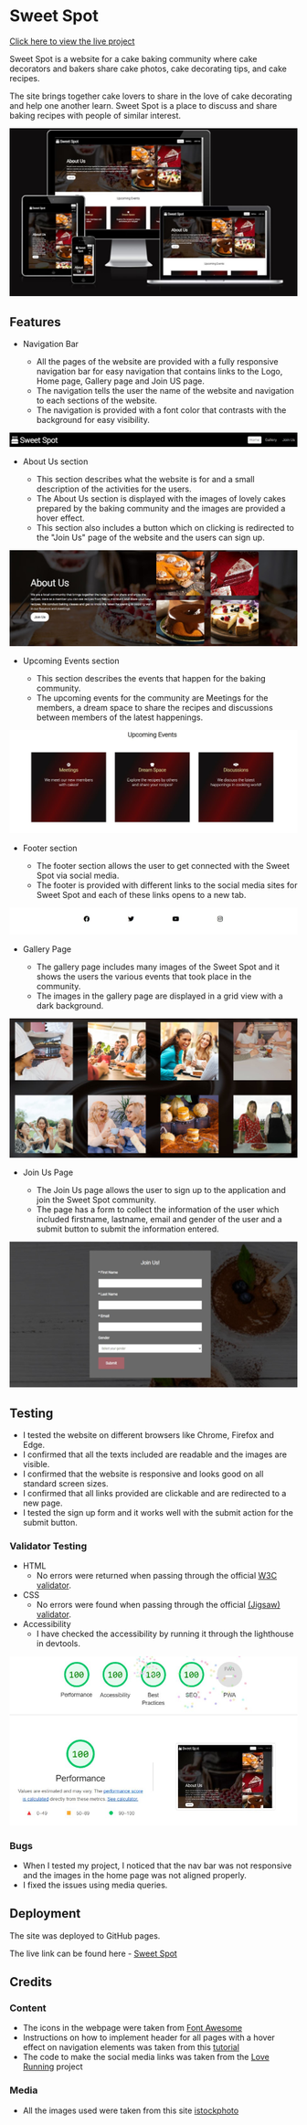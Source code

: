 # **Sweet Spot**

[Click here to view the live project](https://amrutha2103.github.io/sweet-spot/)

Sweet Spot is a website for a cake baking community where cake decorators and bakers share cake photos, cake decorating tips, and cake recipes. 

The site brings together cake lovers to share in the love of cake decorating and help one another learn. Sweet Spot is a place to discuss and share baking recipes with people of similar interest.

![This is an image](assets/images/readme.JPG)

 ## **Features**

- Navigation Bar

    * All the pages of the website are provided with a fully responsive navigation bar for easy navigation that contains links to the Logo, Home page, Gallery page and Join US page.
    * The navigation tells the user the name of the website and navigation to each sections of the website.
    * The navigation is provided with a font color that contrasts with the background for easy visibility.

![This is nav bar image](assets/images/readme-nav.JPG)

- About Us section

    * This section describes what the website is for and a small description of the activities for the users.
    * The About Us section is displayed with the images of lovely cakes prepared by the baking community and the images are provided a hover effect.
    * This section also includes a button which on clicking is redirected to the "Join Us" page of the website and the users can sign up.

![This is an about-section image](assets/images/readme-about.JPG)

- Upcoming Events section

    * This section describes the events that happen for the baking community.
    * The upcoming events for the community are Meetings for the members, a dream space to share the recipes and discussions between members of the latest happenings.

![This is an events image](assets/images/readme-events.JPG)

- Footer section

    * The footer section allows the user to get connected with the Sweet Spot via social media.
    * The footer is provided with different links to the social media sites for Sweet Spot and each of these links opens to a new tab.

![This is a footer image](assets/images/readme-footer.JPG)

- Gallery Page

    * The gallery page includes many images of the Sweet Spot and it shows the users the various events that took place in the community.
    * The images in the gallery page are displayed in a grid view with a dark background.

 ![This is a gallery image](assets/images/readme-gallery.JPG)

 - Join Us Page

    * The Join Us page allows the user to sign up to the application and join the Sweet Spot community.
    * The page has a form to collect the information of the user which included firstname, lastname, email and gender of the user and a submit button to submit the information entered.

 ![This is sign up image](assets/images/readme-joinus.JPG)



  ## **Testing**

  - I tested the website on different browsers like Chrome, Firefox and Edge.
  - I confirmed that all the texts included are readable and the images are visible.
  - I confirmed that the website is responsive and looks good on all standard screen sizes. 
  - I confirmed that all links provided are clickable and are redirected to a new page.
  - I tested the sign up form and it works well with the submit action for the submit button.


  ### **Validator Testing** 

  - HTML
    * No errors were returned when passing through the official [W3C validator](https://validator.w3.org/nu/?doc=https%3A%2F%2Famrutha2103.github.io%2Fsweet-spot%2F).
  - CSS
    * No errors were found when passing through the official [(Jigsaw) validator](https://jigsaw.w3.org/css-validator/validator?uri=+https%3A%2F%2Famrutha2103.github.io%2Fsweet-spot%2F&profile=css3svg&usermedium=all&warning=1&vextwarning=&lang=en).
  - Accessibility
    * I have checked the accessibility by running it through the lighthouse in devtools.

 ![This is an accesssibility test image](assets/images/readme-accessibility.JPG)


  ### **Bugs**

  - When I tested my project, I noticed that the nav bar was not responsive and the images in the home page was not aligned properly.
  - I fixed the issues using media queries.


 ## **Deployment**

 The site was deployed to GitHub pages.

 The live link can be found here - [Sweet Spot](https://amrutha2103.github.io/sweet-spot/)


 ## **Credits**

 
 ### **Content**

  - The icons in the webpage were taken from [Font Awesome](https://fontawesome.com/)
  - Instructions on how to implement header for all pages with a hover effect on navigation elements was taken from this [tutorial](https://www.youtube.com/watch?v=nKnrdABs7Zs&t=754s) 
  - The code to make the social media links was taken from the [Love Running](https://code-institute-org.github.io/love-running-2.0/index.html) project


  ### **Media**

  - All the images used were taken from this site [istockphoto](https://www.istockphoto.com/se)

    





